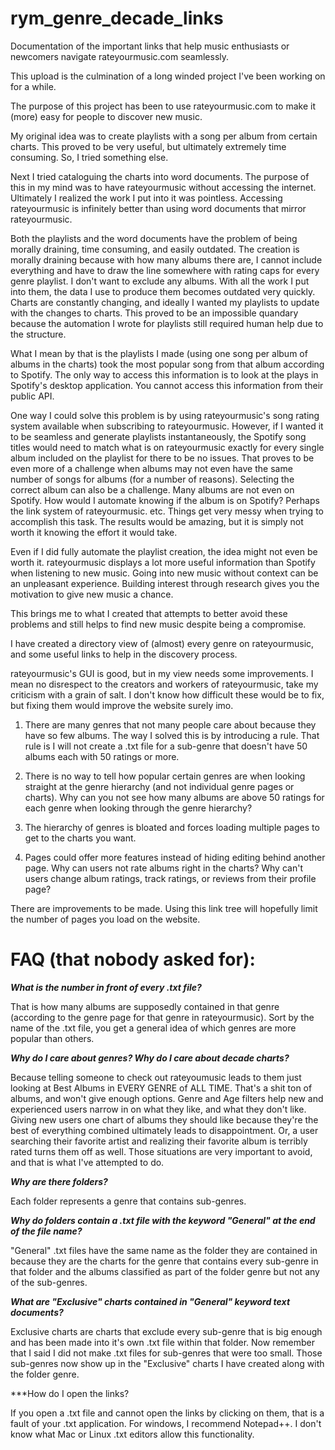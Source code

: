 # rym_genre_decade_links
Documentation of the important links that help music enthusiasts or newcomers navigate rateyourmusic.com seamlessly.

This upload is the culmination of a long winded project I've been working on for a while.

The purpose of this project has been to use rateyourmusic.com to make it (more) easy for people to discover new music.

My original idea was to create playlists with a song per album from certain charts. This proved to be very useful, but ultimately extremely time consuming. So, I tried something else.

Next I tried cataloguing the charts into word documents. The purpose of this in my mind was to have rateyourmusic without accessing the internet. Ultimately I realized the work I put into it was pointless. Accessing rateyourmusic is infinitely better than using word documents that mirror rateyourmusic.

Both the playlists and the word documents have the problem of being morally draining, time consuming, and easily outdated. The creation is morally draining because with how many albums there are, I cannot include everything and have to draw the line somewhere with rating caps for every genre playlist. I don't want to exclude any albums. With all the work I put into them, the data I use to produce them becomes outdated very quickly. Charts are constantly changing, and ideally I wanted my playlists to update with the changes to charts. This proved to be an impossible quandary because the automation I wrote for playlists still required human help due to the structure.

What I mean by that is the playlists I made (using one song per album of albums in the charts) took the most popular song from that album according to Spotify. The only way to access this information is to look at the plays in Spotify's desktop application. You cannot access this information from their public API.

One way I could solve this problem is by using rateyourmusic's song rating system available when subscribing to rateyourmusic. However, if I wanted it to be seamless and generate playlists instantaneously, the Spotify song titles would need to match what is on rateyourmusic exactly for every single album included on the playlist for there to be no issues. That proves to be even more of a challenge when albums may not even have the same number of songs for albums (for a number of reasons). Selecting the correct album can also be a challenge. Many albums are not even on Spotify. How would I automate knowing if the album is on Spotify? Perhaps the link system of rateyourmusic. etc. Things get very messy when trying to accomplish this task. The results would be amazing, but it is simply not worth it knowing the effort it would take.

Even if I did fully automate the playlist creation, the idea might not even be worth it. rateyourmusic displays a lot more useful information than Spotify when listening to new music. Going into new music without context can be an unpleasant experience. Building interest through research gives you the motivation to give new music a chance.

This brings me to what I created that attempts to better avoid these problems and still helps to find new music despite being a compromise.

I have created a directory view of (almost) every genre on rateyourmusic, and some useful links to help in the discovery process.

rateyourmusic's GUI is good, but in my view needs some improvements. I mean no disrespect to the creators and workers of rateyourmusic, take my criticism with a grain of salt. I don't know how difficult these would be to fix, but fixing them would improve the website surely imo.

1. There are many genres that not many people care about because they have so few albums. The way I solved this is by introducing a rule. That rule is I will not create a .txt file for a sub-genre that doesn't have 50 albums each with 50 ratings or more.

2. There is no way to tell how popular certain genres are when looking straight at the genre hierarchy (and not individual genre pages or charts). Why can you not see how many albums are above 50 ratings for each genre when looking through the genre hierarchy?

3. The hierarchy of genres is bloated and forces loading multiple pages to get to the charts you want.

4. Pages could offer more features instead of hiding editing behind another page. Why can users not rate albums right in the charts? Why can't users change album ratings, track ratings, or reviews from their profile page?

There are improvements to be made. Using this link tree will hopefully limit the number of pages you load on the website.

# FAQ (that nobody asked for):

***What is the number in front of every .txt file?***

That is how many albums are supposedly contained in that genre (according to the genre page for that genre in rateyourmusic). Sort by the name of the .txt file, you get a general idea of which genres are more popular than others.

***Why do I care about genres? Why do I care about decade charts?***

Because telling someone to check out rateyoumusic leads to them just looking at Best Albums in EVERY GENRE of ALL TIME. That's a shit ton of albums, and won't give enough options. Genre and Age filters help new and experienced users narrow in on what they like, and what they don't like. Giving new users one chart of albums they should like because they're the best of everything combined ultimately leads to disappointment. Or, a user searching their favorite artist and realizing their favorite album is terribly rated turns them off as well. Those situations are very important to avoid, and that is what I've attempted to do.

***Why are there folders?***

Each folder represents a genre that contains sub-genres.

***Why do folders contain a .txt file with the keyword "General" at the end of the file name?***

"General" .txt files have the same name as the folder they are contained in because they are the charts for the genre that contains every sub-genre in that folder and the albums classified as part of the folder genre but not any of the sub-genres.

***What are "Exclusive" charts contained in "General" keyword text documents?***

Exclusive charts are charts that exclude every sub-genre that is big enough and has been made into it's own .txt file within that folder. Now remember that I said I did not make .txt files for sub-genres that were too small. Those sub-genres now show up in the "Exclusive" charts I have created along with the folder genre.

***How do I open the links?

If you open a .txt file and cannot open the links by clicking on them, that is a fault of your .txt application. For windows, I recommend Notepad++. I don't know what Mac or Linux .txt editors allow this functionality.
